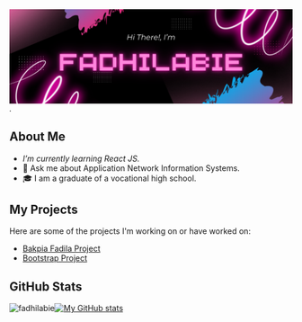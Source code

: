 <div class="hero-img-section">
    <img src="img/fadhilabie.png"  align="right" alt="Coding">
</div>

*.*

## About Me

- <i class="fas fa-user-graduate">I’m currently learning React JS.</i> 
- 💬 Ask me about Application Network Information Systems.
- 🎓 I am a graduate of a vocational high school.


## My Projects

Here are some of the projects I'm working on or have worked on:

- [Bakpia Fadila Project](https://fadhilabie.github.io/bakpia-fadila/index.html)
- [Bootstrap Project](https://fadhilabie.github.io/green-fields/index.html)

## GitHub Stats

[![My GitHub stats](https://github-readme-stats.vercel.app/api?username=fadhilabie&show_icons=true&theme=radical)](https://github.com/fadhilabie/github-readme-stats)
<img align="left" src="https://github-readme-stats.vercel.app/api/top-langs?username=fadhilabie&show_icons=true&locale=en&layout=compact" alt="fadhilabie" />
